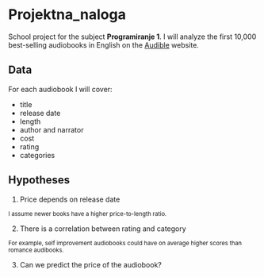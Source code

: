 # Projektna_naloga

School project for the subject __Programiranje 1__. 
I will analyze the first 10,000 best-selling audiobooks in English on the [Audible](https://www.audible.com/search) website.

## Data

For each audiobook I will cover:
* title
* release date
* length
* author and narrator
* cost
* rating
* categories

## Hypotheses

1) Price depends on release date
  
  <sup>I assume newer books have a higher price-to-length ratio.</sup>

2) There is a correlation between rating and category

  <sup>For example, self improvement audiobooks could have on average higher scores than romance audibooks.</sup>

3) Can we predict the price of the audiobook?

